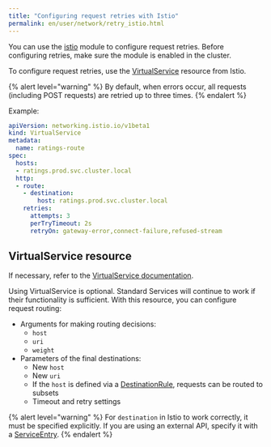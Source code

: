 ```yaml
---
title: "Configuring request retries with Istio"
permalink: en/user/network/retry_istio.html
---
```


You can use the [istio](/modules/istio/) module to configure request retries.
Before configuring retries, make sure the module is enabled in the cluster.

To configure request retries, use the [VirtualService](#virtualservice-resource) resource from Istio.

{% alert level="warning" %}
By default, when errors occur, all requests (including POST requests) are retried up to three times.
{% endalert %}

Example:

```yaml
apiVersion: networking.istio.io/v1beta1
kind: VirtualService
metadata:
  name: ratings-route
spec:
  hosts:
  - ratings.prod.svc.cluster.local
  http:
  - route:
    - destination:
        host: ratings.prod.svc.cluster.local
    retries:
      attempts: 3
      perTryTimeout: 2s
      retryOn: gateway-error,connect-failure,refused-stream
```

## VirtualService resource

If necessary, refer to the [VirtualService documentation](https://istio.io/v1.19/docs/reference/config/networking/virtual-service/).

Using VirtualService is optional. Standard Services will continue to work if their functionality is sufficient.
With this resource, you can configure request routing:

- Arguments for making routing decisions:
  - `host`
  - `uri`
  - `weight`
- Parameters of the final destinations:
  - New `host`
  - New `uri`
  - If the `host` is defined via a [DestinationRule](../network/managing_request_between_service_istio.html#destinationrule-resource), requests can be routed to subsets
  - Timeout and retry settings

{% alert level="warning" %}
For `destination` in Istio to work correctly, it must be specified explicitly.
If you are using an external API, specify it with a [ServiceEntry](/modules/istio/istio-cr.html#serviceentry).
{% endalert %}
